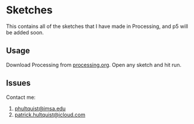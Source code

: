 # Sketches
This contains all of the sketches that I have made in Processing, and p5 will be added soon.

## Usage
Download Processing from [processing.org](https://processing.org/). Open any sketch and hit run.

## Issues
Contact me: 
  1. [phultquist@imsa.edu](mailto:phultquist@imsa.edu)
  2. [patrick.hultquist@icloud.com](mailto:patrick.hultquist@icloud.com)
